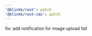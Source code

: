 ```yaml
---
'@blinkk/root': patch
'@blinkk/root-cms': patch
---
```


fix: add notification for image upload fail
